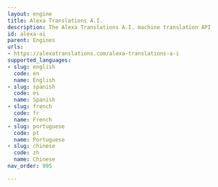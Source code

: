 ```yaml
---
layout: engine
title: Alexa Translations A.I.
description: The Alexa Translations A.I. machine translation API
id: alexa-ai
parent: Engines
urls:
- https://alexatranslations.com/alexa-translations-a-i
supported_languages:
- slug: english
  code: en
  name: English
- slug: spanish
  code: es
  name: Spanish
- slug: french
  code: fr
  name: French
- slug: portuguese
  code: pt
  name: Portuguese
- slug: chinese
  code: zh
  name: Chinese
nav_order: 995

---
```



